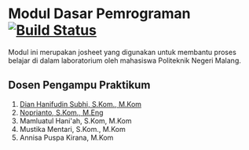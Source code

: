 # Modul Dasar Pemrograman [![Build Status](https://travis-ci.com/polinema-programming/polinema-programming.github.io.svg?branch=master)](https://travis-ci.com/polinema/polinema-programming.github.io)

Modul ini merupakan josheet yang digunakan untuk membantu proses belajar di
dalam laboratorium oleh mahasiswa Politeknik Negeri Malang.

## Dosen Pengampu Praktikum

1. [Dian Hanifudin Subhi, S.Kom., M.Kom](https://github.com/dhanifudin)
2. [Noprianto, S.Kom., M.Eng](https://github.com/0d3ng)
3. Mamluatul Hani'ah, S.Kom, M.Kom
4. Mustika Mentari, S.Kom., M.Kom
5. Annisa Puspa Kirana, M.Kom
